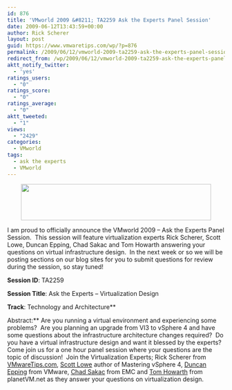 ```yaml
---
id: 876
title: 'VMworld 2009 &#8211; TA2259 Ask the Experts Panel Session'
date: 2009-06-12T13:43:59+00:00
author: Rick Scherer
layout: post
guid: https://www.vmwaretips.com/wp/?p=876
permalink: /2009/06/12/vmworld-2009-ta2259-ask-the-experts-panel-session/
redirect_from: /wp/2009/06/12/vmworld-2009-ta2259-ask-the-experts-panel-session/
aktt_notify_twitter:
  - 'yes'
ratings_users:
  - "0"
ratings_score:
  - "0"
ratings_average:
  - "0"
aktt_tweeted:
  - "1"
views:
  - "2429"
categories:
  - VMworld
tags:
  - ask the experts
  - VMworld
---
```

<p style="text-align: center;">
  <a href="http://www.vmworld2009.com/registration.jspa"><img class="size-full wp-image-877 aligncenter" src="https://www.vmwaretips.com/wp-content/uploads/2009/06/vmworld09reg.jpg" alt="" width="440" height="84" srcset="https://www.vmwaretips.com/wp-content/uploads/2009/06/vmworld09reg.jpg 440w, https://www.vmwaretips.com/wp-content/uploads/2009/06/vmworld09reg-300x57.jpg 300w" sizes="(max-width: 440px) 100vw, 440px" /></a>
</p>

I am proud to officially announce the VMworld 2009 &#8211; Ask the Experts Panel Session.  This session will feature virtualization experts Rick Scherer, Scott Lowe, Duncan Epping, Chad Sakac and Tom Howarth answering your questions on virtual infrastructure design.  In the next week or so we will be posting sections on our blog sites for you to submit questions for review during the session, so stay tuned!

**Session ID**: TA2259
  
**Session Title**: Ask the Experts &#8211; Virtualization Design
  
**Track**: Technology and Architecture**
  
Abstract:** Are you running a virtual environment and experiencing some problems?  Are you planning an upgrade from VI3 to vSphere 4 and have some questions about the infrastructure architecture changes required?  Do you have a virtual infrastructure design and want it blessed by the experts?  Come join us for a one hour panel session where your questions are the topic of discussion!  Join the Virtualization Experts; Rick Scherer from <a href="https://www.vmwaretips.com/" target="_blank">VMwareTips.com</a>, <a href="http://blog.scottlowe.org" target="_blank">Scott Lowe</a> author of Mastering vSphere 4, <a href="http://www.yellow-bricks.com" target="_blank">Duncan Epping</a> from VMware, <a href="http://virtualgeek.typepad.com/" target="_blank">Chad Sakac</a> from EMC and <a href="http://www.planetvm.net" target="_blank">Tom Howarth</a> from planetVM.net as they answer your questions on virtualization design.